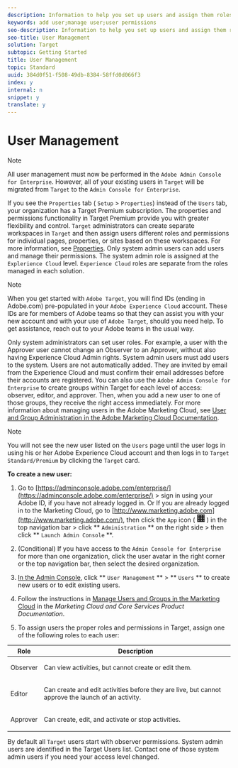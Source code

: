 ```yaml
---
description: Information to help you set up users and assign them roles using the Adobe Admin Console for Enterprise.
keywords: add user;manage user;user permissions
seo-description: Information to help you set up users and assign them roles using the Adobe Admin Console for Enterprise.
seo-title: User Management
solution: Target
subtopic: Getting Started
title: User Management
topic: Standard
uuid: 384d0f51-f508-49db-8384-58ffd0d066f3
index: y
internal: n
snippet: y
translate: y
---
```


# User Management


>[!NOTE]
>
>All user management must now be performed in the `Adobe Admin Console for Enterprise`. However, all of your existing users in `Target` will be migrated from `Target` to the `Admin Console for Enterprise`. 


If you see the `Properties` tab ( `Setup` > `Properties`) instead of the `Users` tab, your organization has a Target Premium subscription. The properties and permissions functionality in Target Premium provide you with greater flexibility and control. `Target` administrators can create separate workspaces in `Target` and then assign users different roles and permissions for individual pages, properties, or sites based on these workspaces. For more information, see [Properties](property_channel.md#concept_E396B16FA2024ADBA27BC056138F9838). 
Only system admin users can add users and manage their permissions. The system admin role is assigned at the `Explerience Cloud` level. `Experience Cloud` roles are separate from the roles managed in each solution. 

>[!NOTE]
>
>When you get started with `Adobe Target`, you will find IDs (ending in Adobe.com) pre-populated in your `Adobe Experience Cloud` account. These IDs are for members of Adobe teams so that they can assist you with your new account and with your use of `Adobe Target`, should you need help. To get assistance, reach out to your Adobe teams in the usual way. 


Only system administrators can set user roles. For example, a user with the Approver user cannot change an Observer to an Approver, without also having Experience Cloud Admin rights.
System admin users must add users to the system. Users are not automatically added. They are invited by email from the Experience Cloud and must confirm their email addresses before their accounts are registered.
You can also use the `Adobe Admin Console for Enterprise` to create groups within Target for each level of access: observer, editor, and approver. Then, when you add a new user to one of those groups, they receive the right access immediately. 
For more information about managing users in the Adobe Marketing Cloud, see [User and Group Administration in the Adobe Marketing Cloud Documentation](https://marketing.adobe.com/resources/help/en_US/mcloud/#mc-user-group-admin). 

>[!NOTE]
>
>You will not see the new user listed on the `Users` page until the user logs in using his or her Adobe Experience Cloud account and then logs in to `Target Standard/Premium` by clicking the `Target` card. 


**To create a new user:** 

1. Go to [https://adminconsole.adobe.com/enterprise/](https://adminconsole.adobe.com/enterprise/) &gt; sign in using your Adobe ID, if you have not already logged in. 
   Or
   If you are already logged in to the Marketing Cloud, go to [http://www.marketing.adobe.com](http://www.marketing.adobe.com/), then click the `App` icon (  ![](../target/graphics/icon_mc_apps.png) ) in the top navigation bar > click ** `Administration` ** on the right side > then click ** `Launch Admin Console` **. 

1. (Conditional) If you have access to the `Admin Console for Enterprise` for more than one organization, click the user avatar in the right corner or the top navigation bar, then select the desired organization. 

1. [In the Admin Console](properties-overview.md#section_79796E0227D048F59BAE0AB02E544EBE), click ** `User Management` ** > ** `Users` ** to create new users or to edit existing users. 

1. Follow the instructions in [Manage Users and Groups in the Marketing Cloud](https://marketing.adobe.com/resources/help/en_US/mcloud/user_mgmt_admin.html) in the *Marketing Cloud and Core Services Product Documentation*. 

1. To assign users the proper roles and permissions in Target, assign one of the following roles to each user:



<table id="table_4B17E288A7364A738FE0637AC53820C8"> 
 <thead> 
  <tr> 
   <th colname="col1" class="entry">Role</th> 
   <th colname="col2" class="entry">Description</th> 
  </tr>
 </thead>
 <tbody> 
  <tr> 
   <td colname="col1"> <p>Observer</p> </td> 
   <td colname="col2"> <p>Can view activities, but cannot create or edit them.</p> </td> 
  </tr> 
  <tr> 
   <td colname="col1"> <p>Editor</p> </td> 
   <td colname="col2"> <p>Can create and edit activities before they are live, but cannot approve the launch of an activity.</p> </td> 
  </tr> 
  <tr> 
   <td colname="col1"> <p>Approver</p> </td> 
   <td colname="col2"> <p>Can create, edit, and activate or stop activities.</p> </td> 
  </tr> 
 </tbody> 
</table>

By default all `Target` users start with observer permissions. 
System admin users are identified in the Target Users list. Contact one of those system admin users if you need your access level changed.
